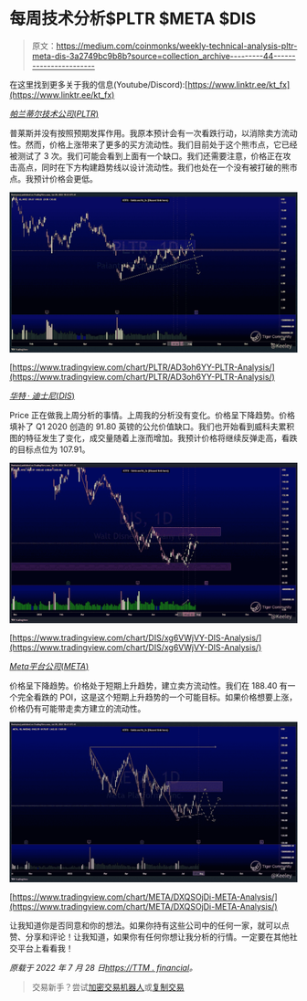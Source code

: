 # 每周技术分析$PLTR $META $DIS

> 原文：<https://medium.com/coinmonks/weekly-technical-analysis-pltr-meta-dis-3a2749bc9b8b?source=collection_archive---------44----------------------->

在这里找到更多关于我的信息(Youtube/Discord):[https://www.linktr.ee/kt_fx](https://www.linktr.ee/kt_fx)

[$帕兰蒂尔技术公司(PLTR)$](https://ttm.financial/S/PLTR)

普莱斯并没有按照预期发挥作用。我原本预计会有一次看跌行动，以消除卖方流动性。然而，价格上涨带来了更多的买方流动性。我们目前处于这个熊市点，它已经被测试了 3 次。我们可能会看到上面有一个缺口。我们还需要注意，价格正在攻击高点，同时在下方构建趋势线以设计流动性。我们也处在一个没有被打破的熊市点。我预计价格会更低。

![](img/b619997e99ed2c118b982bdc84adad64.png)

[https://www.tradingview.com/chart/PLTR/AD3oh6YY-PLTR-Analysis/](https://www.tradingview.com/chart/PLTR/AD3oh6YY-PLTR-Analysis/)

[$华特·迪士尼(DIS)$ ](https://ttm.financial/S/DIS)

Price 正在做我上周分析的事情。上周我的分析没有变化。价格呈下降趋势。价格填补了 Q1 2020 创造的 91.80 英镑的公允价值缺口。我们也开始看到威科夫累积图的特征发生了变化，成交量随着上涨而增加。我预计价格将继续反弹走高，看跌的目标点位为 107.91。

![](img/690ec078dd40f2727689b3c444c71aee.png)

[https://www.tradingview.com/chart/DIS/xg6VWjVY-DIS-Analysis/](https://www.tradingview.com/chart/DIS/xg6VWjVY-DIS-Analysis/)

[$Meta 平台公司(META)$](https://ttm.financial/S/META)

价格呈下降趋势。价格处于短期上升趋势，建立卖方流动性。我们在 188.40 有一个完全看跌的 POI，这是这个短期上升趋势的一个可能目标。如果价格想要上涨，价格仍有可能带走卖方建立的流动性。

![](img/3a1c86ff5686d582248aca5741f9d7b1.png)

[https://www.tradingview.com/chart/META/DXQSOjDi-META-Analysis/](https://www.tradingview.com/chart/META/DXQSOjDi-META-Analysis/)

让我知道你是否同意和你的想法。如果你持有这些公司中的任何一家，就可以点赞、分享和评论！让我知道，如果你有任何你想让我分析的行情。一定要在其他社交平台上看看我！

*原载于 2022 年 7 月 28 日*[*https://TTM . financial*](https://ttm.financial/post/9903374793)*。*

> 交易新手？尝试[加密交易机器人](/coinmonks/crypto-trading-bot-c2ffce8acb2a)或[复制交易](/coinmonks/top-10-crypto-copy-trading-platforms-for-beginners-d0c37c7d698c)